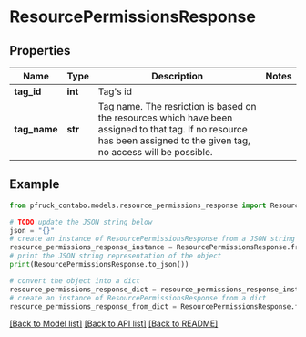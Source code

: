 # ResourcePermissionsResponse


## Properties

Name | Type | Description | Notes
------------ | ------------- | ------------- | -------------
**tag_id** | **int** | Tag&#39;s id | 
**tag_name** | **str** | Tag name. The resriction is based on the resources which have been assigned to that tag. If no resource has been assigned to the given tag, no access will be possible. | 

## Example

```python
from pfruck_contabo.models.resource_permissions_response import ResourcePermissionsResponse

# TODO update the JSON string below
json = "{}"
# create an instance of ResourcePermissionsResponse from a JSON string
resource_permissions_response_instance = ResourcePermissionsResponse.from_json(json)
# print the JSON string representation of the object
print(ResourcePermissionsResponse.to_json())

# convert the object into a dict
resource_permissions_response_dict = resource_permissions_response_instance.to_dict()
# create an instance of ResourcePermissionsResponse from a dict
resource_permissions_response_from_dict = ResourcePermissionsResponse.from_dict(resource_permissions_response_dict)
```
[[Back to Model list]](../README.md#documentation-for-models) [[Back to API list]](../README.md#documentation-for-api-endpoints) [[Back to README]](../README.md)


